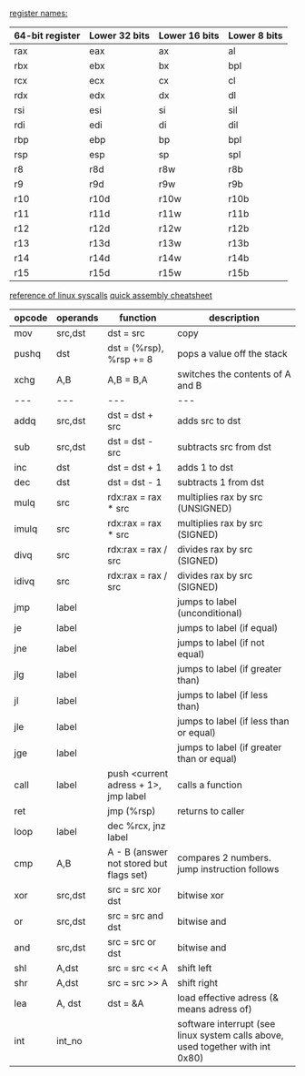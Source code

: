 


[register names:](https:#docs.microsoft.com/en-us/windows-hardware/drivers/debugger/x64-architecture)

|64-bit register | Lower 32 bits | Lower 16 bits | Lower 8 bits		|
| -------------- | ------------- | ------------- | ---------------- |
|rax             | eax           | ax            | al               |
|rbx             | ebx           | bx            | bpl 				|
|rcx             | ecx           | cx            | cl 				|
|rdx             | edx           | dx            | dl 				|
|rsi             | esi           | si            | sil 				|
|rdi             | edi           | di            | dil 				|
|rbp             | ebp           | bp            | bpl				|
|rsp             | esp           | sp            | spl				|
|r8              | r8d           | r8w           | r8b 				|
|r9              | r9d           | r9w           | r9b 				|
|r10             | r10d          | r10w          | r10b 			|
|r11             | r11d          | r11w          | r11b 			|
|r12             | r12d          | r12w          | r12b 			|
|r13             | r13d          | r13w          | r13b 			|
|r14             | r14d          | r14w          | r14b 			|
|r15             | r15d          | r15w          | r15b 			|


[reference of linux syscalls](http://syscalls.kernelgrok.com/)
[quick assembly cheatsheet](https://www.cs.uaf.edu/2005/fall/cs301/support/x86/index.html)

| opcode | operands | function | description |
| --- | --- | --- | --- |
| mov | src,dst | dst = src | copy |
| pushq | dst | dst = (%rsp), %rsp += 8 | pops a value off the stack |
| xchg | A,B | A,B = B,A | switches the contents of A and B |
| --- | --- | --- | --- |
| addq | src,dst | dst = dst + src | adds src to dst |
| sub | src,dst | dst = dst - src | subtracts src from dst |
| inc | dst | dst = dst + 1 | adds 1 to dst |
| dec | dst | dst = dst - 1 | subtracts 1 from dst |
| mulq | src | rdx:rax = rax * src | multiplies rax by src (UNSIGNED) |
| imulq | src | rdx:rax = rax * src | multiplies rax by src (SIGNED) |
| divq | src | rdx:rax = rax / src | divides rax by src (SIGNED) |
| idivq | src | rdx:rax = rax / src | divides rax by src (SIGNED) |
| jmp | label | | jumps to label (unconditional) |
| je | label | | jumps to label (if equal) |
| jne | label | | jumps to label (if not equal) |
| jlg| label | | jumps to label (if greater than) | 
| jl | label | | jumps to label (if less than) |
| jle | label | | jumps to label (if less than or equal) |
| jge | label | | jumps to label (if greater than or equal) |
| call | label | push <current adress + 1>, jmp label | calls a function |
| ret | | jmp (%rsp) | returns to caller |
| loop | label | dec %rcx, jnz label |
| cmp | A,B |  A - B (answer not stored but flags set) | compares 2 numbers. jump instruction follows |
| xor | src,dst | src = src xor dst | bitwise xor |
| or | src,dst | src = src and dst | bitwise and |
| and | src,dst | src = src or dst | bitwise and | 
| shl | A,dst | src = src << A | shift left |
| shr | A,dst | src = src >> A | shift right |
| lea | A, dst | dst = &A | load effective adress (& means adress of) |
| int | int_no | | software interrupt (see linux system calls above, used together with int 0x80) |
